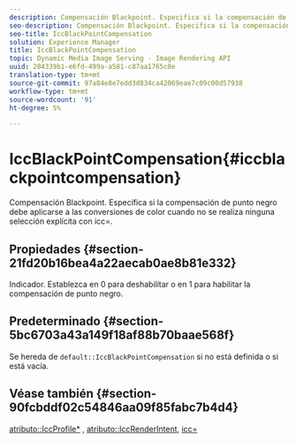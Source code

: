 ```yaml
---
description: Compensación Blackpoint. Especifica si la compensación de punto negro debe aplicarse a las conversiones de color cuando no se realiza ninguna selección explícita con icc=.
seo-description: Compensación Blackpoint. Especifica si la compensación de punto negro debe aplicarse a las conversiones de color cuando no se realiza ninguna selección explícita con icc=.
seo-title: IccBlackPointCompensation
solution: Experience Manager
title: IccBlackPointCompensation
topic: Dynamic Media Image Serving - Image Rendering API
uuid: 284339b1-e6fd-499a-a581-c87aa1765c0e
translation-type: tm+mt
source-git-commit: 97a84e8e7edd3d834ca42069eae7c09c00d57938
workflow-type: tm+mt
source-wordcount: '91'
ht-degree: 5%

---
```



# IccBlackPointCompensation{#iccblackpointcompensation}

Compensación Blackpoint. Especifica si la compensación de punto negro debe aplicarse a las conversiones de color cuando no se realiza ninguna selección explícita con icc=.

## Propiedades {#section-21fd20b16bea4a22aecab0ae8b81e332}

Indicador. Establezca en 0 para deshabilitar o en 1 para habilitar la compensación de punto negro.

## Predeterminado {#section-5bc6703a43a149f18af88b70baae568f}

Se hereda de `default::IccBlackPointCompensation` si no está definida o si está vacía.

## Véase también {#section-90fcbddf02c54846aa09f85fabc7b4d4}

[atributo::IccProfile*](../../../../../ir-api/material-cat/image-rendering-api-ref/c-ir-material-catalog/c-ir-attributes-reference/r-ir-iccprofilergb.md#reference-cdaad25b155646ffa382d722fd324b30) ,  [atributo::IccRenderIntent](../../../../../ir-api/material-cat/image-rendering-api-ref/c-ir-material-catalog/c-ir-attributes-reference/r-ir-iccrenderintent.md#reference-3b80b7a4c25545a593c5076f318b5c40),  [icc=](../../../../../ir-api/http-protocol/image-rendering-api-ref/c-ir-http-protocol-ref/c-ir-http-protocol-command-reference/r-ir-icc.md#reference-86a2fff3cef24982ad2063d977a16e06)
